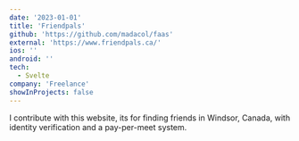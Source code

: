 ```yaml
---
date: '2023-01-01'
title: 'Friendpals'
github: 'https://github.com/madacol/faas'
external: 'https://www.friendpals.ca/'
ios: ''
android: ''
tech:
  - Svelte
company: 'Freelance'
showInProjects: false
---
```


I contribute with this website, its for finding friends in Windsor, Canada, with identity verification and a pay-per-meet system.